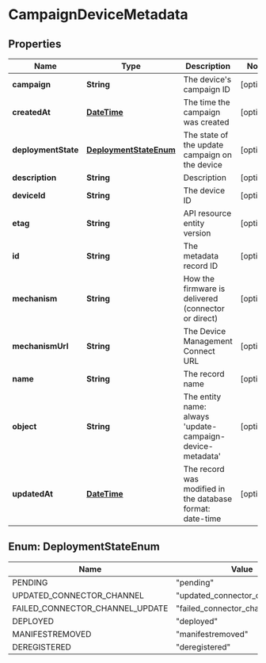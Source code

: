 
# CampaignDeviceMetadata

## Properties
Name | Type | Description | Notes
------------ | ------------- | ------------- | -------------
**campaign** | **String** | The device&#39;s campaign ID |  [optional]
**createdAt** | [**DateTime**](DateTime.md) | The time the campaign was created |  [optional]
**deploymentState** | [**DeploymentStateEnum**](#DeploymentStateEnum) | The state of the update campaign on the device |  [optional]
**description** | **String** | Description |  [optional]
**deviceId** | **String** | The device ID |  [optional]
**etag** | **String** | API resource entity version |  [optional]
**id** | **String** | The metadata record ID |  [optional]
**mechanism** | **String** | How the firmware is delivered (connector or direct) |  [optional]
**mechanismUrl** | **String** | The Device Management Connect URL |  [optional]
**name** | **String** | The record name |  [optional]
**object** | **String** | The entity name: always &#39;update-campaign-device-metadata&#39; |  [optional]
**updatedAt** | [**DateTime**](DateTime.md) | The record was modified in the database format: date-time |  [optional]


<a name="DeploymentStateEnum"></a>
## Enum: DeploymentStateEnum
Name | Value
---- | -----
PENDING | &quot;pending&quot;
UPDATED_CONNECTOR_CHANNEL | &quot;updated_connector_channel&quot;
FAILED_CONNECTOR_CHANNEL_UPDATE | &quot;failed_connector_channel_update&quot;
DEPLOYED | &quot;deployed&quot;
MANIFESTREMOVED | &quot;manifestremoved&quot;
DEREGISTERED | &quot;deregistered&quot;



